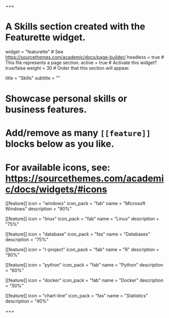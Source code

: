 +++
# A Skills section created with the Featurette widget.
widget = "featurette"  # See https://sourcethemes.com/academic/docs/page-builder/
headless = true  # This file represents a page section.
active = true  # Activate this widget? true/false
weight = 30  # Order that this section will appear.

title = "Skills"
subtitle = ""

# Showcase personal skills or business features.
# 
# Add/remove as many `[[feature]]` blocks below as you like.
# 
# For available icons, see: https://sourcethemes.com/academic/docs/widgets/#icons

[[feature]]
  icon = "windows"
  icon_pack = "fab"
  name = "Microsoft Windows"
  description = "90%"  
  
[[feature]]
  icon = "linux"
  icon_pack = "fab"
  name = "Linux"
  description = "75%"
  
[[feature]]
  icon = "database"
  icon_pack = "fas"
  name = "Databases"
  description = "75%"
  
[[feature]]
  icon = "r-project"
  icon_pack = "fab"
  name = "R"
  description = "90%"
  
[[feature]]
  icon = "python"
  icon_pack = "fab"
  name = "Python"
  description = "60%"  
  
[[feature]]
  icon = "docker"
  icon_pack = "fab"
  name = "Docker"
  description = "50%"  
  
[[feature]]
  icon = "chart-line"
  icon_pack = "fas"
  name = "Statistics"
  description = "40%"  
  
+++
